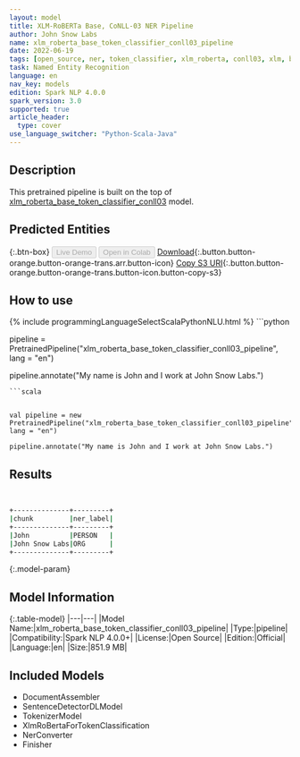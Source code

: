 ```yaml
---
layout: model
title: XLM-RoBERTa Base, CoNLL-03 NER Pipeline
author: John Snow Labs
name: xlm_roberta_base_token_classifier_conll03_pipeline
date: 2022-06-19
tags: [open_source, ner, token_classifier, xlm_roberta, conll03, xlm, base, en]
task: Named Entity Recognition
language: en
nav_key: models
edition: Spark NLP 4.0.0
spark_version: 3.0
supported: true
article_header:
  type: cover
use_language_switcher: "Python-Scala-Java"
---
```


## Description

This pretrained pipeline is built on the top of [xlm_roberta_base_token_classifier_conll03](https://nlp.johnsnowlabs.com/2021/10/03/xlm_roberta_base_token_classifier_conll03_en.html) model.

## Predicted Entities



{:.btn-box}
<button class="button button-orange" disabled>Live Demo</button>
<button class="button button-orange" disabled>Open in Colab</button>
[Download](https://s3.amazonaws.com/auxdata.johnsnowlabs.com/public/models/xlm_roberta_base_token_classifier_conll03_pipeline_en_4.0.0_3.0_1655654206397.zip){:.button.button-orange.button-orange-trans.arr.button-icon}
[Copy S3 URI](s3://auxdata.johnsnowlabs.com/public/models/xlm_roberta_base_token_classifier_conll03_pipeline_en_4.0.0_3.0_1655654206397.zip){:.button.button-orange.button-orange-trans.button-icon.button-copy-s3}

## How to use



<div class="tabs-box" markdown="1">
{% include programmingLanguageSelectScalaPythonNLU.html %}
```python


pipeline = PretrainedPipeline("xlm_roberta_base_token_classifier_conll03_pipeline", lang = "en")

pipeline.annotate("My name is John and I work at John Snow Labs.")
```
```scala


val pipeline = new PretrainedPipeline("xlm_roberta_base_token_classifier_conll03_pipeline", lang = "en")

pipeline.annotate("My name is John and I work at John Snow Labs.")
```
</div>

## Results

```bash


+--------------+---------+
|chunk         |ner_label|
+--------------+---------+
|John          |PERSON   |
|John Snow Labs|ORG      |
+--------------+---------+
```

{:.model-param}
## Model Information

{:.table-model}
|---|---|
|Model Name:|xlm_roberta_base_token_classifier_conll03_pipeline|
|Type:|pipeline|
|Compatibility:|Spark NLP 4.0.0+|
|License:|Open Source|
|Edition:|Official|
|Language:|en|
|Size:|851.9 MB|

## Included Models

- DocumentAssembler
- SentenceDetectorDLModel
- TokenizerModel
- XlmRoBertaForTokenClassification
- NerConverter
- Finisher